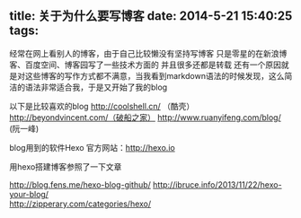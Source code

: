 title: 关于为什么要写博客
date: 2014-5-21 15:40:25
tags:
---


经常在网上看别人的博客，由于自己比较懒没有坚持写博客 只是零星的在新浪博客、百度空间、博客园写了一些技术方面的 并且很多还都是转载
还有一个原因就是对这些博客的写作方式都不满意，当我看到markdown语法的时候发现，这么简洁的语法非常适合我，于是又开始了我的blog

以下是比较喜欢的blog
http://coolshell.cn/ （酷壳）
http://beyondvincent.com/（破船之家）
http://www.ruanyifeng.com/blog/ (阮一峰)


blog用到的软件Hexo 官方网站：http://hexo.io

用hexo搭建博客参照了一下文章

http://blog.fens.me/hexo-blog-github/
http://ibruce.info/2013/11/22/hexo-your-blog/  
http://zipperary.com/categories/hexo/
